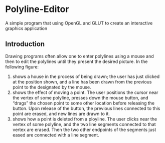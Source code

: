 # Polyline-Editor
A simple program that using OpenGL and GLUT to create an interactive graphics application

## Introduction
Drawing programs often allow one to enter polylines using a mouse and then to edit the polylines until they present the desired picture. In the following figure: <br />
1. shows a house in the process of being drawn; the user has just clicked at the position shown, and a line has been drawn from the previous point to the designated by the mouse.
2. shows the effect of moving a point. The user positions the cursor near the vertex of some polyline, presses down the mouse button, and “drags” the chosen point to some other location before releasing the button. Upon release of the button, the previous lines connected to this point are erased, and new lines are drawn to it.
3. shows how a point is deleted from a ployline. The user clicks near the vertex of some polyline, and the two line segments connected to that vertex are erased. Then the two other endpoints of the segments just eased are connected with a line segment.

